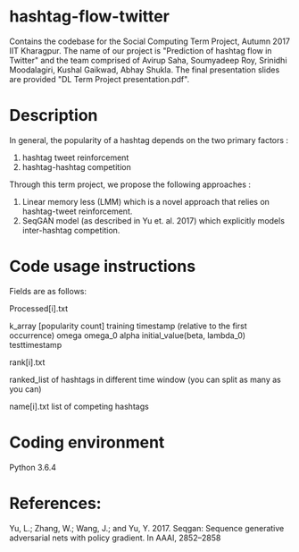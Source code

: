 # hashtag-flow-twitter
Contains the codebase for the Social Computing Term Project, Autumn 2017 IIT Kharagpur. The name of our project is "Prediction of hashtag flow in Twitter" and the team comprised of Avirup Saha, Soumyadeep Roy, Srinidhi Moodalagiri, Kushal Gaikwad, Abhay Shukla.  The final presentation slides are provided "DL Term Project presentation.pdf".


# Description
In general, the popularity of a hashtag depends on the two primary factors : 
1. hashtag tweet reinforcement
2. hashtag-hashtag competition

Through this term project, we propose the following approaches : 
1. Linear memory less (LMM) which is a novel approach that relies on hashtag-tweet reinforcement.
2. SeqGAN model (as described in Yu et. al. 2017) which explicitly models inter-hashtag competition.

# Code usage instructions
Fields are as follows:

Processed[i].txt

k_array [popularity count]
training timestamp (relative to the first occurrence)
omega
omega_0
alpha
initial_value(beta, lambda_0)
testtimestamp

rank[i].txt

ranked_list of hashtags in different time window
(you can split as many as you can)

name[i].txt
list of competing hashtags

# Coding environment
Python 3.6.4

# References:
Yu, L.; Zhang, W.; Wang, J.; and Yu, Y. 2017. Seqgan: Sequence generative adversarial nets with policy gradient. In AAAI, 2852–2858

